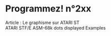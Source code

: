# Programmez! n°2xx
Article : Le graphisme sur ATARI ST<br>
ATARI STF/E ASM-68k dots displayed Examples